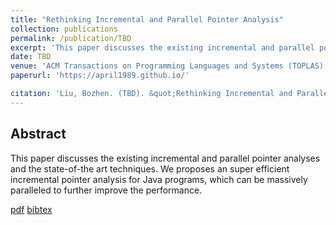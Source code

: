 ```yaml
---
title: "Rethinking Incremental and Parallel Pointer Analysis"
collection: publications
permalink: /publication/TBD
excerpt: 'This paper discusses the existing incremental and parallel pointer analyses and the state-of-the art techniques. We proposes an super efficient incremental pointer analysis for Java programs, which can be massively paralleled to further improve the performance.'
date: TBD
venue: 'ACM Transactions on Programming Languages and Systems (TOPLAS)'
paperurl: 'https://april1989.github.io/'

citation: 'Liu, Bozhen. (TBD). &quot;Rethinking Incremental and Parallel Pointer Analysis.&quot; <i>TOPLAS</i>. 1(2).'
---
```

## Abstract
This paper discusses the existing incremental and parallel pointer analyses and the state-of-the art techniques. We proposes an super efficient incremental pointer analysis for Java programs, which can be massively paralleled to further improve the performance.

[pdf](https://april1989.github.io/)
[bibtex](https://april1989.github.io/)
